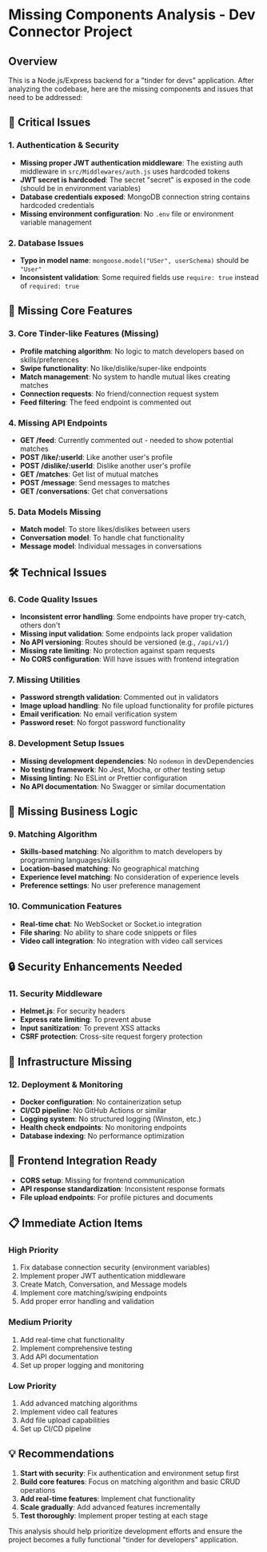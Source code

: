 # Missing Components Analysis - Dev Connector Project

## Overview
This is a Node.js/Express backend for a "tinder for devs" application. After analyzing the codebase, here are the missing components and issues that need to be addressed:

## 🚨 Critical Issues

### 1. Authentication & Security
- **Missing proper JWT authentication middleware**: The existing auth middleware in `src/Middlewares/auth.js` uses hardcoded tokens
- **JWT secret is hardcoded**: The secret "secret" is exposed in the code (should be in environment variables)
- **Database credentials exposed**: MongoDB connection string contains hardcoded credentials
- **Missing environment configuration**: No `.env` file or environment variable management

### 2. Database Issues
- **Typo in model name**: `mongoose.model("USer", userSchema)` should be `"User"`
- **Inconsistent validation**: Some required fields use `require: true` instead of `required: true`

## 🔧 Missing Core Features

### 3. Core Tinder-like Features (Missing)
- **Profile matching algorithm**: No logic to match developers based on skills/preferences
- **Swipe functionality**: No like/dislike/super-like endpoints
- **Match management**: No system to handle mutual likes creating matches
- **Connection requests**: No friend/connection request system
- **Feed filtering**: The feed endpoint is commented out

### 4. Missing API Endpoints
- **GET /feed**: Currently commented out - needed to show potential matches
- **POST /like/:userId**: Like another user's profile
- **POST /dislike/:userId**: Dislike another user's profile  
- **GET /matches**: Get list of mutual matches
- **POST /message**: Send messages to matches
- **GET /conversations**: Get chat conversations

### 5. Data Models Missing
- **Match model**: To store likes/dislikes between users
- **Conversation model**: To handle chat functionality
- **Message model**: Individual messages in conversations

## 🛠️ Technical Issues

### 6. Code Quality Issues
- **Inconsistent error handling**: Some endpoints have proper try-catch, others don't
- **Missing input validation**: Some endpoints lack proper validation
- **No API versioning**: Routes should be versioned (e.g., `/api/v1/`)
- **Missing rate limiting**: No protection against spam requests
- **No CORS configuration**: Will have issues with frontend integration

### 7. Missing Utilities
- **Password strength validation**: Commented out in validators
- **Image upload handling**: No file upload functionality for profile pictures
- **Email verification**: No email verification system
- **Password reset**: No forgot password functionality

### 8. Development Setup Issues
- **Missing development dependencies**: No `nodemon` in devDependencies
- **No testing framework**: No Jest, Mocha, or other testing setup
- **Missing linting**: No ESLint or Prettier configuration
- **No API documentation**: No Swagger or similar documentation

## 🎯 Missing Business Logic

### 9. Matching Algorithm
- **Skills-based matching**: No algorithm to match developers by programming languages/skills
- **Location-based matching**: No geographical matching
- **Experience level matching**: No consideration of experience levels
- **Preference settings**: No user preference management

### 10. Communication Features
- **Real-time chat**: No WebSocket or Socket.io integration
- **File sharing**: No ability to share code snippets or files
- **Video call integration**: No integration with video call services

## 🔒 Security Enhancements Needed

### 11. Security Middleware
- **Helmet.js**: For security headers
- **Express rate limiting**: To prevent abuse
- **Input sanitization**: To prevent XSS attacks
- **CSRF protection**: Cross-site request forgery protection

## 📱 Infrastructure Missing

### 12. Deployment & Monitoring
- **Docker configuration**: No containerization setup
- **CI/CD pipeline**: No GitHub Actions or similar
- **Logging system**: No structured logging (Winston, etc.)
- **Health check endpoints**: No monitoring endpoints
- **Database indexing**: No performance optimization

## 🎨 Frontend Integration Ready
- **CORS setup**: Missing for frontend communication
- **API response standardization**: Inconsistent response formats
- **File upload endpoints**: For profile pictures and documents

## 📋 Immediate Action Items

### High Priority
1. Fix database connection security (environment variables)
2. Implement proper JWT authentication middleware
3. Create Match, Conversation, and Message models
4. Implement core matching/swiping endpoints
5. Add proper error handling and validation

### Medium Priority
1. Add real-time chat functionality
2. Implement comprehensive testing
3. Add API documentation
4. Set up proper logging and monitoring

### Low Priority
1. Add advanced matching algorithms
2. Implement video call features
3. Add file upload capabilities
4. Set up CI/CD pipeline

## 💡 Recommendations

1. **Start with security**: Fix authentication and environment setup first
2. **Build core features**: Focus on matching algorithm and basic CRUD operations
3. **Add real-time features**: Implement chat functionality
4. **Scale gradually**: Add advanced features incrementally
5. **Test thoroughly**: Implement proper testing at each stage

This analysis should help prioritize development efforts and ensure the project becomes a fully functional "tinder for developers" application.